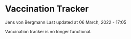 Vaccination Tracker
================
Jens von Bergmann
Last updated at 06 March, 2022 - 17:05

Vaccination tracker is no longer functional.
